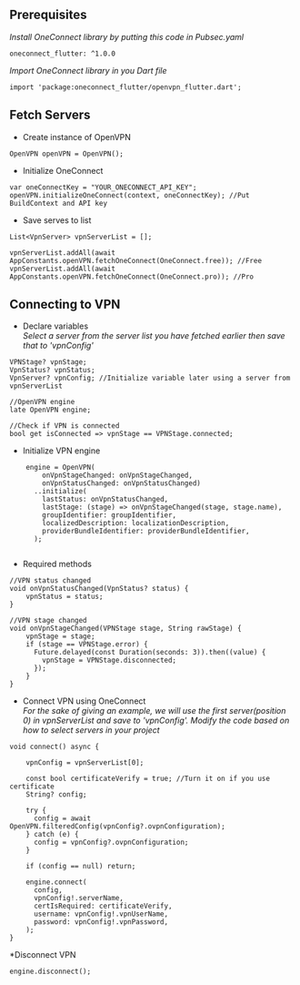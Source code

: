 
## Prerequisites
*Install OneConnect library by putting this code in Pubsec.yaml*
``` 
oneconnect_flutter: ^1.0.0
```

*Import OneConnect library in you Dart file*
```
import 'package:oneconnect_flutter/openvpn_flutter.dart';
```

## Fetch Servers
* Create instance of OpenVPN
```
OpenVPN openVPN = OpenVPN();
```
* Initialize OneConnect
```
var oneConnectKey = "YOUR_ONECONNECT_API_KEY";
openVPN.initializeOneConnect(context, oneConnectKey); //Put BuildContext and API key
```

* Save serves to list
```
List<VpnServer> vpnServerList = [];

vpnServerList.addAll(await AppConstants.openVPN.fetchOneConnect(OneConnect.free)); //Free
vpnServerList.addAll(await AppConstants.openVPN.fetchOneConnect(OneConnect.pro)); //Pro
```

## Connecting to VPN
* Declare variables<br>
*Select a server from the server list you have fetched earlier then save that to 'vpnConfig'*

```
VPNStage? vpnStage;
VpnStatus? vpnStatus;
VpnServer? vpnConfig; //Initialize variable later using a server from vpnServerList

//OpenVPN engine
late OpenVPN engine;

//Check if VPN is connected
bool get isConnected => vpnStage == VPNStage.connected;
```

* Initialize VPN engine
```
    engine = OpenVPN(
        onVpnStageChanged: onVpnStageChanged,
        onVpnStatusChanged: onVpnStatusChanged)
      ..initialize(
        lastStatus: onVpnStatusChanged,
        lastStage: (stage) => onVpnStageChanged(stage, stage.name),
        groupIdentifier: groupIdentifier,
        localizedDescription: localizationDescription,
        providerBundleIdentifier: providerBundleIdentifier,
      );
  
```

* Required methods
```
//VPN status changed
void onVpnStatusChanged(VpnStatus? status) {
	vpnStatus = status;
}

//VPN stage changed
void onVpnStageChanged(VPNStage stage, String rawStage) {
	vpnStage = stage;
	if (stage == VPNStage.error) {
	  Future.delayed(const Duration(seconds: 3)).then((value) {
	    vpnStage = VPNStage.disconnected;
	  });
	}	
}
```

* Connect VPN using OneConnect<br>
*For the sake of giving an example, we will use the first server(position 0) in vpnServerList and save to 'vpnConfig'. Modify the code based on how to select servers in your project*
```
void connect() async {

    vpnConfig = vpnServerList[0];

	const bool certificateVerify = true; //Turn it on if you use certificate
	String? config;

	try {
	  config = await OpenVPN.filteredConfig(vpnConfig?.ovpnConfiguration);
	} catch (e) {
	  config = vpnConfig?.ovpnConfiguration;
	}

	if (config == null) return;

	engine.connect(
	  config,
	  vpnConfig!.serverName,
	  certIsRequired: certificateVerify,
	  username: vpnConfig!.vpnUserName,
	  password: vpnConfig!.vpnPassword,
	);
}
```

*Disconnect VPN
```
engine.disconnect();
```
